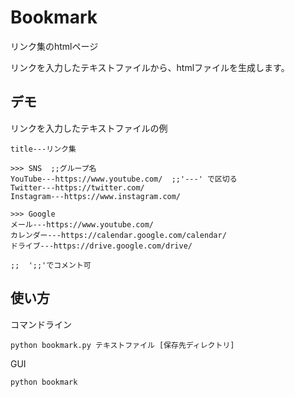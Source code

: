 # Bookmark
リンク集のhtmlページ

リンクを入力したテキストファイルから、htmlファイルを生成します。

## デモ

リンクを入力したテキストファイルの例

```
title---リンク集

>>> SNS  ;;グループ名
YouTube---https://www.youtube.com/  ;;'---' で区切る
Twitter---https://twitter.com/
Instagram---https://www.instagram.com/

>>> Google
メール---https://www.youtube.com/
カレンダー---https://calendar.google.com/calendar/
ドライブ---https://drive.google.com/drive/

;;  ';;'でコメント可
```

## 使い方

コマンドライン

```
python bookmark.py テキストファイル [保存先ディレクトリ]
```

GUI

```
python bookmark
```
